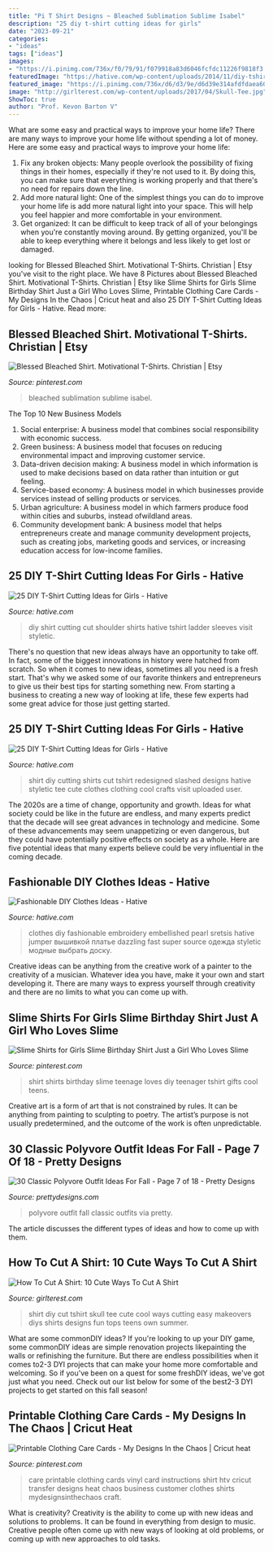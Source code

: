 ```yaml
---
title: "Pi T Shirt Designs ~ Bleached Sublimation Sublime Isabel"
description: "25 diy t-shirt cutting ideas for girls"
date: "2023-09-21"
categories:
- "ideas"
tags: ["ideas"]
images:
- "https://i.pinimg.com/736x/f0/79/91/f079918a83d6046fcfdc11226f9818f3.jpg"
featuredImage: "https://hative.com/wp-content/uploads/2014/11/diy-tshirt-cutting-ideas/24-ladder-cut-on-shoulder.jpg"
featured_image: "https://i.pinimg.com/736x/d6/d3/9e/d6d39e314afdfdaea6002f614c17e186.jpg"
image: "http://girlterest.com/wp-content/uploads/2017/04/Skull-Tee.jpg"
ShowToc: true
author: "Prof. Kevon Barton V"
---
```



What are some easy and practical ways to improve your home life?
There are many ways to improve your home life without spending a lot of money. Here are some easy and practical ways to improve your home life: 
1. Fix any broken objects: Many people overlook the possibility of fixing things in their homes, especially if they're not used to it. By doing this, you can make sure that everything is working properly and that there's no need for repairs down the line. 
2. Add more natural light: One of the simplest things you can do to improve your home life is add more natural light into your space. This will help you feel happier and more comfortable in your environment. 
3. Get organized: It can be difficult to keep track of all of your belongings when you're constantly moving around. By getting organized, you'll be able to keep everything where it belongs and less likely to get lost or damaged.

	

		
looking for Blessed Bleached Shirt. Motivational T-Shirts. Christian | Etsy you've visit to the right place. We have 8 Pictures about Blessed Bleached Shirt. Motivational T-Shirts. Christian | Etsy like Slime Shirts for Girls Slime Birthday Shirt Just a Girl Who Loves Slime, Printable Clothing Care Cards - My Designs In the Chaos | Cricut heat and also 25 DIY T-Shirt Cutting Ideas for Girls - Hative. Read more:
		
    
## Blessed Bleached Shirt. Motivational T-Shirts. Christian | Etsy

<img loading=lazy src="https://i.pinimg.com/736x/d6/d3/9e/d6d39e314afdfdaea6002f614c17e186.jpg" onerror="this.onerror=null;this.src='https://tse1.mm.bing.net/th?id=OIP.qVMXCjl2uh-mZnrYNoG8UAHaJ4&amp;pid=15.1';" alt="Blessed Bleached Shirt. Motivational T-Shirts. Christian | Etsy">

_Source: pinterest.com_

>bleached sublimation sublime isabel. 

	

The Top 10 New Business Models
1. Social enterprise: A business model that combines social responsibility with economic success.
2. Green business: A business model that focuses on reducing environmental impact and improving customer service.
3. Data-driven decision making: A business model in which information is used to make decisions based on data rather than intuition or gut feeling.
4. Service-based economy: A business model in which businesses provide services instead of selling products or services. 
5. Urban agriculture: A business model in which farmers produce food within cities and suburbs, instead ofwildland areas. 
6. Community development bank: A business model that helps entrepreneurs create and manage community development projects, such as creating jobs, marketing goods and services, or increasing education access for low-income families.

    
## 25 DIY T-Shirt Cutting Ideas For Girls - Hative

<img loading=lazy src="https://hative.com/wp-content/uploads/2014/11/diy-tshirt-cutting-ideas/24-ladder-cut-on-shoulder.jpg" onerror="this.onerror=null;this.src='https://tse1.mm.bing.net/th?id=OIP.ONhxjJmrU7nlg2S8OXU2VgHaLH&amp;pid=15.1';" alt="25 DIY T-Shirt Cutting Ideas for Girls - Hative">

_Source: hative.com_

>diy shirt cutting cut shoulder shirts hative tshirt ladder sleeves visit styletic. 

	

There's no question that new ideas always have an opportunity to take off. In fact, some of the biggest innovations in history were hatched from scratch. So when it comes to new ideas, sometimes all you need is a fresh start. That's why we asked some of our favorite thinkers and entrepreneurs to give us their best tips for starting something new. From starting a business to creating a new way of looking at life, these few experts had some great advice for those just getting started.

    
## 25 DIY T-Shirt Cutting Ideas For Girls - Hative

<img loading=lazy src="https://hative.com/wp-content/uploads/2014/11/diy-tshirt-cutting-ideas/9-redesigned-cut-shirt.jpg" onerror="this.onerror=null;this.src='https://tse2.mm.bing.net/th?id=OIP.62eTBL1Waoq5sjF0bQjCogHaJ4&amp;pid=15.1';" alt="25 DIY T-Shirt Cutting Ideas for Girls - Hative">

_Source: hative.com_

>shirt diy cutting shirts cut tshirt redesigned slashed designs hative styletic tee cute clothes clothing cool crafts visit uploaded user. 

	

The 2020s are a time of change, opportunity and growth. Ideas for what society could be like in the future are endless, and many experts predict that the decade will see great advances in technology and medicine. Some of these advancements may seem unappetizing or even dangerous, but they could have potentially positive effects on society as a whole. Here are five potential ideas that many experts believe could be very influential in the coming decade.

    
## Fashionable DIY Clothes Ideas - Hative

<img loading=lazy src="https://hative.com/wp-content/uploads/2015/01/diy-clothes-ideas/2-fashionable-diy-clothes-ideas.jpg" onerror="this.onerror=null;this.src='https://tse4.mm.bing.net/th?id=OIP.E4ozM-lh5K1JVu9b_Llm2gHaLH&amp;pid=15.1';" alt="Fashionable DIY Clothes Ideas - Hative">

_Source: hative.com_

>clothes diy fashionable embroidery embellished pearl sretsis hative jumper вышивкой платье dazzling fast super source одежда styletic модные выбрать доску. 

	

Creative ideas can be anything from the creative work of a painter to the creativity of a musician. Whatever idea you have, make it your own and start developing it. There are many ways to express yourself through creativity and there are no limits to what you can come up with.

    
## Slime Shirts For Girls Slime Birthday Shirt Just A Girl Who Loves Slime

<img loading=lazy src="https://i.pinimg.com/736x/f0/79/91/f079918a83d6046fcfdc11226f9818f3.jpg" onerror="this.onerror=null;this.src='https://tse4.mm.bing.net/th?id=OIP.arRnZLyvalZohgMzhJsW0AHaIl&amp;pid=15.1';" alt="Slime Shirts for Girls Slime Birthday Shirt Just a Girl Who Loves Slime">

_Source: pinterest.com_

>shirt shirts birthday slime teenage loves diy teenager tshirt gifts cool teens. 

	

Creative art is a form of art that is not constrained by rules. It can be anything from painting to sculpting to poetry. The artist’s purpose is not usually predetermined, and the outcome of the work is often unpredictable.

    
## 30 Classic Polyvore Outfit Ideas For Fall - Page 7 Of 18 - Pretty Designs

<img loading=lazy src="http://www.prettydesigns.com/wp-content/uploads/2018/11/30-classic-polyvore-outfit-ideas-for-fall-7.jpg" onerror="this.onerror=null;this.src='https://tse4.mm.bing.net/th?id=OIP.0pXPjVXTxngQed5pDoWMxQHaKx&amp;pid=15.1';" alt="30 Classic Polyvore Outfit Ideas For Fall - Page 7 of 18 - Pretty Designs">

_Source: prettydesigns.com_

>polyvore outfit fall classic outfits via pretty. 

	

The article discusses the different types of ideas and how to come up with them.

    
## How To Cut A Shirt: 10 Cute Ways To Cut A Shirt

<img loading=lazy src="http://girlterest.com/wp-content/uploads/2017/04/Skull-Tee.jpg" onerror="this.onerror=null;this.src='https://tse1.mm.bing.net/th?id=OIP.4vCues6FlW0W8G61sI59iwHaJ9&amp;pid=15.1';" alt="How To Cut A Shirt: 10 Cute Ways To Cut A Shirt">

_Source: girlterest.com_

>shirt diy cut tshirt skull tee cute cool ways cutting easy makeovers diys shirts designs fun tops teens own summer. 

	

What are some commonDIY ideas?
If you're looking to up your DIY game, some commonDIY ideas are simple renovation projects likepainting the walls or refinishing the furniture. But there are endless possibilities when it comes to2-3 DYI projects that can make your home more comfortable and welcoming. So if you've been on a quest for some freshDIY ideas, we've got just what you need. Check out our list below for some of the best2-3 DYI projects to get started on this fall season!

    
## Printable Clothing Care Cards - My Designs In The Chaos | Cricut Heat

<img loading=lazy src="https://i.pinimg.com/736x/6c/7f/e6/6c7fe6ba988976a0af9183bc264f394c.jpg" onerror="this.onerror=null;this.src='https://tse2.mm.bing.net/th?id=OIP.Se16YsvK-U6I9ifLnjVsoAHaLH&amp;pid=15.1';" alt="Printable Clothing Care Cards - My Designs In the Chaos | Cricut heat">

_Source: pinterest.com_

>care printable clothing cards vinyl card instructions shirt htv cricut transfer designs heat chaos business customer clothes shirts mydesignsinthechaos craft. 

	

What is creativity?
Creativity is the ability to come up with new ideas and solutions to problems. It can be found in everything from design to music. Creative people often come up with new ways of looking at old problems, or coming up with new approaches to old tasks.

